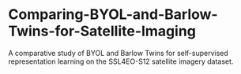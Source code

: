 # Comparing-BYOL-and-Barlow-Twins-for-Satellite-Imaging
A comparative study of BYOL and Barlow Twins for self-supervised representation learning on the SSL4EO-S12 satellite imagery dataset.
